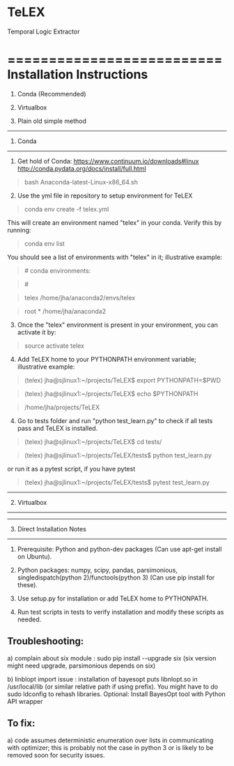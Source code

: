 
# TeLEX
Temporal Logic Extractor

==========================
Installation Instructions 
==========================

1. Conda (Recommended)

2. Virtualbox 

3. Plain old simple method

-----------------------------------------
1. Conda
-----------------------------------------

1) Get hold of Conda: 
https://www.continuum.io/downloads#linux
http://conda.pydata.org/docs/install/full.html
> bash Anaconda-latest-Linux-x86_64.sh

2) Use the yml file in repository to setup environment for TeLEX
> conda env create -f telex.yml

This will create an environment named "telex" in your conda. Verify this by running: 
> conda env list

You should see a list of environments with "telex" in it; illustrative example:
>\# conda environments:

>\#

>telex                    /home/jha/anaconda2/envs/telex

>root                  *  /home/jha/anaconda2

3) Once the "telex" environment is present in your environment, you can activate it by:
> source activate telex

4) Add TeLEX home to your PYTHONPATH environment variable; illustrative example:
>(telex) jha@sjlinux1:~/projects/TeLEX$ export PYTHONPATH=$PWD

>(telex) jha@sjlinux1:~/projects/TeLEX$ echo $PYTHONPATH

>/home/jha/projects/TeLEX

4) Go to tests folder and run "python test_learn.py" to check if all tests pass and TeLEX is installed.
>(telex) jha@sjlinux1:~/projects/TeLEX$ cd tests/

>(telex) jha@sjlinux1:~/projects/TeLEX/tests$ python test_learn.py 

or run it as a pytest script, if you have pytest 

> (telex) jha@sjlinux1:~/projects/TeLEX/tests$ pytest test_learn.py 

-----------------------------------------
2. Virtualbox
-----------------------------------------


-----------------------------------------
3. Direct Installation Notes 
-----------------------------------------

1) Prerequisite: Python and python-dev packages (Can use apt-get install on Ubuntu).

2) Python packages: numpy, scipy, pandas, parsimonious, singledispatch(python 2)/functools(python 3) (Can use pip install for these).

3) Use setup.py for installation or add TeLEX home to PYTHONPATH.

4) Run test scripts in tests to verify installation and modify these scripts as needed.

Troubleshooting: 
------------------

a) complain about six module :
sudo pip  install --upgrade six (six version might need upgrade, parsimonious depends on six)

b) linblopt import issue :
installation of bayesopt puts libnlopt.so in /usr/local/lib (or similar relative path if using prefix). You might have to do sudo ldconfig to rehash libraries.
Optional: Install BayesOpt tool with Python API wrapper

To fix:
--------

a) code assumes deterministic enumeration over lists in communicating with optimizer; this is probably not the case in python 3 or is likely to be removed soon for security issues. 
